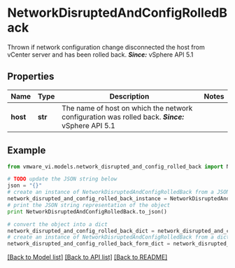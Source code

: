 # NetworkDisruptedAndConfigRolledBack

Thrown if network configuration change disconnected the host from vCenter server and has been rolled back.  ***Since:*** vSphere API 5.1 

## Properties
Name | Type | Description | Notes
------------ | ------------- | ------------- | -------------
**host** | **str** | The name of host on which the network configuration was rolled back.  ***Since:*** vSphere API 5.1  | 

## Example

```python
from vmware_vi.models.network_disrupted_and_config_rolled_back import NetworkDisruptedAndConfigRolledBack

# TODO update the JSON string below
json = "{}"
# create an instance of NetworkDisruptedAndConfigRolledBack from a JSON string
network_disrupted_and_config_rolled_back_instance = NetworkDisruptedAndConfigRolledBack.from_json(json)
# print the JSON string representation of the object
print NetworkDisruptedAndConfigRolledBack.to_json()

# convert the object into a dict
network_disrupted_and_config_rolled_back_dict = network_disrupted_and_config_rolled_back_instance.to_dict()
# create an instance of NetworkDisruptedAndConfigRolledBack from a dict
network_disrupted_and_config_rolled_back_form_dict = network_disrupted_and_config_rolled_back.from_dict(network_disrupted_and_config_rolled_back_dict)
```
[[Back to Model list]](../README.md#documentation-for-models) [[Back to API list]](../README.md#documentation-for-api-endpoints) [[Back to README]](../README.md)


